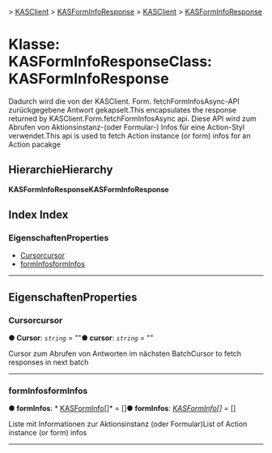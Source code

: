 <span data-ttu-id="c90ab-101">[](../README.md) > [KASClient](../modules/kasclient.md) > [KASFormInfoResponse](../classes/kasclient.kasforminforesponse.md)</span><span class="sxs-lookup"><span data-stu-id="c90ab-101">[](../README.md) > [KASClient](../modules/kasclient.md) > [KASFormInfoResponse](../classes/kasclient.kasforminforesponse.md)</span></span>

# <a name="class-kasforminforesponse"></a><span data-ttu-id="c90ab-102">Klasse: KASFormInfoResponse</span><span class="sxs-lookup"><span data-stu-id="c90ab-102">Class: KASFormInfoResponse</span></span>

<span data-ttu-id="c90ab-103">Dadurch wird die von der KASClient. Form. fetchFormInfosAsync-API zurückgegebene Antwort gekapselt.</span><span class="sxs-lookup"><span data-stu-id="c90ab-103">This encapsulates the response returned by KASClient.Form.fetchFormInfosAsync api.</span></span> <span data-ttu-id="c90ab-104">Diese API wird zum Abrufen von Aktionsinstanz-(oder Formular-) Infos für eine Action-Styl verwendet.</span><span class="sxs-lookup"><span data-stu-id="c90ab-104">This api is used to fetch Action instance (or form) infos for an Action pacakge</span></span>
## <a name="hierarchy"></a><span data-ttu-id="c90ab-105">Hierarchie</span><span class="sxs-lookup"><span data-stu-id="c90ab-105">Hierarchy</span></span>

<span data-ttu-id="c90ab-106">**KASFormInfoResponse**</span><span class="sxs-lookup"><span data-stu-id="c90ab-106">**KASFormInfoResponse**</span></span>

## <a name="index"></a><span data-ttu-id="c90ab-107">Index </span><span class="sxs-lookup"><span data-stu-id="c90ab-107">Index</span></span>

### <a name="properties"></a><span data-ttu-id="c90ab-108">Eigenschaften</span><span class="sxs-lookup"><span data-stu-id="c90ab-108">Properties</span></span>

* [<span data-ttu-id="c90ab-109">Cursor</span><span class="sxs-lookup"><span data-stu-id="c90ab-109">cursor</span></span>](kasclient.kasforminforesponse.md#cursor)
* [<span data-ttu-id="c90ab-110">formInfos</span><span class="sxs-lookup"><span data-stu-id="c90ab-110">formInfos</span></span>](kasclient.kasforminforesponse.md#forminfos)

---

## <a name="properties"></a><span data-ttu-id="c90ab-111">Eigenschaften</span><span class="sxs-lookup"><span data-stu-id="c90ab-111">Properties</span></span>

<a id="cursor"></a>

###  <a name="cursor"></a><span data-ttu-id="c90ab-112">Cursor</span><span class="sxs-lookup"><span data-stu-id="c90ab-112">cursor</span></span>

<span data-ttu-id="c90ab-113">**● Cursor**: *`string`* = ""</span><span class="sxs-lookup"><span data-stu-id="c90ab-113">**● cursor**: *`string`* = ""</span></span>

<span data-ttu-id="c90ab-114">Cursor zum Abrufen von Antworten im nächsten Batch</span><span class="sxs-lookup"><span data-stu-id="c90ab-114">Cursor to fetch responses in next batch</span></span>

___
<a id="forminfos"></a>

###  <a name="forminfos"></a><span data-ttu-id="c90ab-115">formInfos</span><span class="sxs-lookup"><span data-stu-id="c90ab-115">formInfos</span></span>

<span data-ttu-id="c90ab-116">**● formInfos**: \* [KASFormInfo](kasclient.kasforminfo.md)[]\* = []</span><span class="sxs-lookup"><span data-stu-id="c90ab-116">**● formInfos**: *[KASFormInfo](kasclient.kasforminfo.md)[]* =  []</span></span>

<span data-ttu-id="c90ab-117">Liste mit Informationen zur Aktionsinstanz (oder Formular)</span><span class="sxs-lookup"><span data-stu-id="c90ab-117">List of Action instance (or form) infos</span></span>

___

